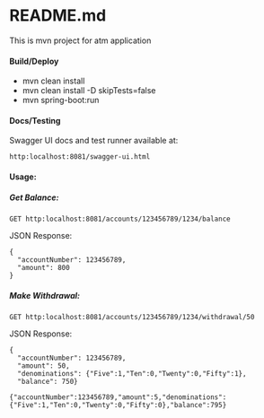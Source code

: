 # README.md
This is mvn project for atm application

#### Build/Deploy
* mvn clean install
* mvn clean install -D skipTests=false
* mvn spring-boot:run

#### Docs/Testing
Swagger UI docs and test runner available at:

```
http:localhost:8081/swagger-ui.html
```

#### Usage:

##### Get Balance:

```
GET http:localhost:8081/accounts/123456789/1234/balance
```

JSON Response:

```
{
  "accountNumber": 123456789,
  "amount": 800
}
```


##### Make Withdrawal:

```
GET http:localhost:8081/accounts/123456789/1234/withdrawal/50
```

JSON Response:

```
{
  "accountNumber": 123456789,
  "amount": 50,
  "denominations": {"Five":1,"Ten":0,"Twenty":0,"Fifty":1},
  "balance": 750}
```

```
{"accountNumber":123456789,"amount":5,"denominations":{"Five":1,"Ten":0,"Twenty":0,"Fifty":0},"balance":795}
```


